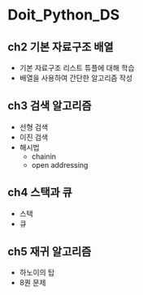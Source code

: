 # Doit_Python_DS

## ch2 기본 자료구조 배열
* 기본 자료구조 리스트 튜플에 대해 학습
* 배열을 사용하여 간단한 알고리즘 작성

## ch3 검색 알고리즘
* 선형 검색
* 이진 검색
* 해시법 
  * chainin
  * open addressing

## ch4 스택과 큐
* 스택
* 큐

## ch5 재귀 알고리즘
* 하노이의 탑
* 8퀀 문제